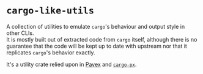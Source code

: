 # `cargo-like-utils`

A collection of utilities to emulate `cargo`'s behaviour and output style
in other CLIs.  
It is mostly built out of extracted code from `cargo` itself, although
there is no guarantee that the code will be kept up to date with upstream
nor that it replicates `cargo`'s behavior exactly.

It's a utility crate relied upon in [Pavex](https://pavex.dev) and
[`cargo-px`](https://github.com/LukeMathWalker/cargo-px).